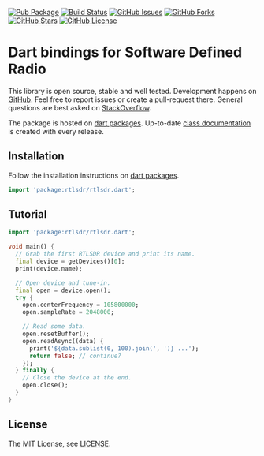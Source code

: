 [![Pub Package](https://img.shields.io/pub/v/rtlsdr.svg)](https://pub.dev/packages/rtlsdr)
[![Build Status](https://travis-ci.org/renggli/dart-rtlsdr.svg)](https://travis-ci.org/renggli/dart-rtlsdr)
[![GitHub Issues](https://img.shields.io/github/issues/renggli/dart-rtlsdr.svg)](https://github.com/renggli/dart-rtlsdr/issues)
[![GitHub Forks](https://img.shields.io/github/forks/renggli/dart-rtlsdr.svg)](https://github.com/renggli/dart-rtlsdr/network)
[![GitHub Stars](https://img.shields.io/github/stars/renggli/dart-rtlsdr.svg)](https://github.com/renggli/dart-rtlsdr/stargazers)
[![GitHub License](https://img.shields.io/badge/license-MIT-blue.svg)](https://raw.githubusercontent.com/renggli/dart-rtlsdr/master/LICENSE)

Dart bindings for Software Defined Radio
======================================== 

This library is open source, stable and well tested. Development happens on [GitHub](https://github.com/renggli/dart-rtlsdr). Feel free to report issues or create a pull-request there. General questions are best asked on [StackOverflow](https://stackoverflow.com/questions/tagged/rtlsdr+dart).

The package is hosted on [dart packages](https://pub.dev/packages/rtlsdr). Up-to-date [class documentation](https://pub.dev/documentation/rtlsdr/) is created with every release.


Installation
------------

Follow the installation instructions on [dart packages](https://pub.dev/packages/rtlsdr#-installing-tab-).

```dart
import 'package:rtlsdr/rtlsdr.dart';
```


Tutorial
--------

```dart
import 'package:rtlsdr/rtlsdr.dart';

void main() {
  // Grab the first RTLSDR device and print its name.
  final device = getDevices()[0];
  print(device.name);

  // Open device and tune-in.
  final open = device.open();
  try {
    open.centerFrequency = 105800000;
    open.sampleRate = 2048000;

    // Read some data.
    open.resetBuffer();
    open.readAsync((data) {
      print('${data.sublist(0, 100).join(', ')} ...');
      return false; // continue?
    });
  } finally {
    // Close the device at the end.
    open.close();
  }
}
```

License
-------

The MIT License, see [LICENSE](https://raw.githubusercontent.com/renggli/dart-rtlsdr/master/LICENSE).

